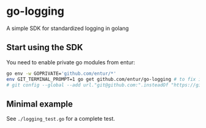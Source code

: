 # go-logging

A simple SDK for standardized logging in golang

## Start using the SDK

You need to enable private go modules from entur:

```sh
go env -w GOPRIVATE='github.com/entur/*'
env GIT_TERMINAL_PROMPT=1 go get github.com/entur/go-logging # to fix if you default to https
# git config --global --add url."git@github.com:".insteadOf "https://github.com/" # if you want ssh default always
```

## Minimal example

See `./logging_test.go` for a complete test.
